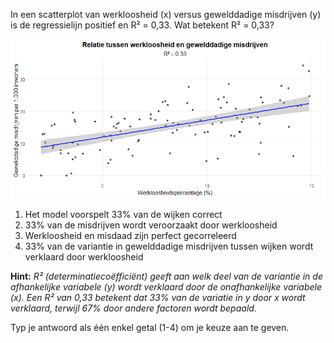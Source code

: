 In een scatterplot van werkloosheid (x) versus gewelddadige misdrijven (y) is de regressielijn positief en R² = 0,33. Wat betekent R² = 0,33?

![Scatterplot](media/image.png) 

1.	Het model voorspelt 33% van de wijken correct
2.	33% van de misdrijven wordt veroorzaakt door werkloosheid
3.	Werkloosheid en misdaad zijn perfect gecorreleerd
4.	33% van de variantie in gewelddadige misdrijven tussen wijken wordt verklaard door werkloosheid

**Hint:** *R² (determinatiecoëfficiënt) geeft aan welk deel van de variantie in de afhankelijke variabele (y) wordt verklaard door de onafhankelijke variabele (x). Een R² van 0,33 betekent dat 33% van de variatie in y door x wordt verklaard, terwijl 67% door andere factoren wordt bepaald.*


Typ je antwoord als één enkel getal (1-4) om je keuze aan te geven.

